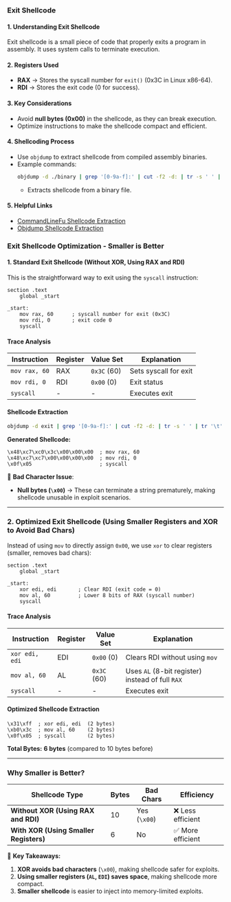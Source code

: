 ### **Exit Shellcode**  

#### **1. Understanding Exit Shellcode**  
Exit shellcode is a small piece of code that properly exits a program in assembly. It uses system calls to terminate execution.  

#### **2. Registers Used**  
- **RAX** → Stores the syscall number for `exit()` (0x3C in Linux x86-64).  
- **RDI** → Stores the exit code (0 for success).  

#### **3. Key Considerations**  
- Avoid **null bytes (0x00)** in the shellcode, as they can break execution.  
- Optimize instructions to make the shellcode compact and efficient.  

#### **4. Shellcoding Process**  
- Use `objdump` to extract shellcode from compiled assembly binaries.  
- Example commands:  
  ```bash
  objdump -d ./binary | grep '[0-9a-f]:' | cut -f2 -d: | tr -s ' ' | tr '\t' ' ' | sed 's/ $//' | paste -d '' -s
  ```
  - Extracts shellcode from a binary file.  

#### **5. Helpful Links**  
- [CommandLineFu Shellcode Extraction](http://www.commandlinefu.com/commands/view/6051/get-all-shellcode-on-binary-file-from-objdump)  
- [Objdump Shellcode Extraction](http://www.commandlinefu.com/commands/view/12151/get-shellcode-of-the-binary-using-objdump)  


### **Exit Shellcode Optimization - Smaller is Better**  

#### **1. Standard Exit Shellcode (Without XOR, Using RAX and RDI)**  
This is the straightforward way to exit using the `syscall` instruction:  
```assembly
section .text
    global _start

_start:
    mov rax, 60      ; syscall number for exit (0x3C)
    mov rdi, 0       ; exit code 0
    syscall
```
#### **Trace Analysis**
| Instruction      | Register | Value Set  | Explanation  |
|-----------------|----------|------------|--------------|
| `mov rax, 60`   | RAX      | `0x3C` (60) | Sets syscall for exit |
| `mov rdi, 0`    | RDI      | `0x00` (0)  | Exit status |
| `syscall`       | -        | -           | Executes exit |

#### **Shellcode Extraction**
```bash
objdump -d exit | grep '[0-9a-f]:' | cut -f2 -d: | tr -s ' ' | tr '\t' ' ' | sed 's/ $//' | paste -d '' -s
```
**Generated Shellcode:**
```assembly
\x48\xc7\xc0\x3c\x00\x00\x00  ; mov rax, 60
\x48\xc7\xc7\x00\x00\x00\x00  ; mov rdi, 0
\x0f\x05                      ; syscall
```
🛑 **Bad Character Issue**:  
- **Null bytes (`\x00`)** → These can terminate a string prematurely, making shellcode unusable in exploit scenarios.  

---

### **2. Optimized Exit Shellcode (Using Smaller Registers and XOR to Avoid Bad Chars)**  
Instead of using `mov` to directly assign `0x00`, we use `xor` to clear registers (smaller, removes bad chars):  
```assembly
section .text
    global _start

_start:
    xor edi, edi       ; Clear RDI (exit code = 0)
    mov al, 60         ; Lower 8 bits of RAX (syscall number)
    syscall
```

#### **Trace Analysis**
| Instruction     | Register | Value Set | Explanation |
|---------------|----------|------------|--------------|
| `xor edi, edi` | EDI      | `0x00` (0)  | Clears RDI without using `mov` |
| `mov al, 60`  | AL       | `0x3C` (60) | Uses `AL` (8-bit register) instead of full `RAX` |
| `syscall`     | -        | -          | Executes exit |

#### **Optimized Shellcode Extraction**
```assembly
\x31\xff  ; xor edi, edi  (2 bytes)
\xb0\x3c  ; mov al, 60    (2 bytes)
\x0f\x05  ; syscall       (2 bytes)
```
**Total Bytes:** **6 bytes** (compared to 10 bytes before)  

---

### **Why Smaller is Better?**
| Shellcode Type | Bytes | Bad Chars | Efficiency |
|---------------|-------|-----------|------------|
| **Without XOR (Using RAX and RDI)** | 10 | Yes (`\x00`) | ❌ Less efficient |
| **With XOR (Using Smaller Registers)** | 6 | No | ✅ More efficient |

🔹 **Key Takeaways:**  
1. **XOR avoids bad characters** (`\x00`), making shellcode safer for exploits.  
2. **Using smaller registers (`AL`, `EDI`) saves space**, making shellcode more compact.  
3. **Smaller shellcode** is easier to inject into memory-limited exploits.  
